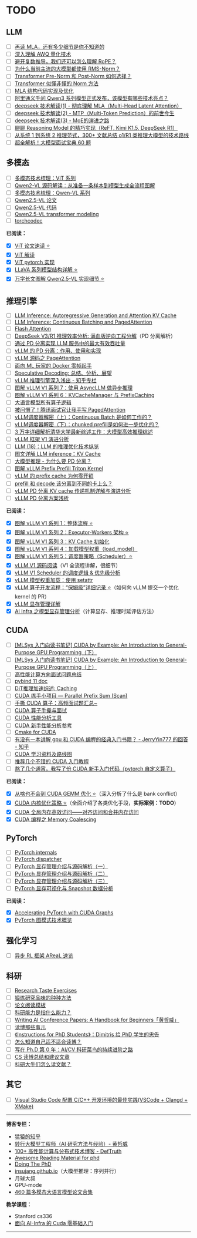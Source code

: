 # TODO

## LLM

- [ ] [再读 MLA，还有多少细节是你不知道的](https://zhuanlan.zhihu.com/p/19585986234?share_code=YaRCFnX257AQ&utm_psn=1931045105759913204)
- [ ] [深入理解 AWQ 量化技术](https://zhuanlan.zhihu.com/p/697761176)
- [ ] [避开复数推导，我们还可以怎么理解 RoPE？](https://zhuanlan.zhihu.com/p/863378538?share_code=kfC2mCzqjeww&utm_psn=1925889251461031860)
- [ ] [为什么当前主流的大模型都使用 RMS-Norm？](https://zhuanlan.zhihu.com/p/12392406696)
- [ ] [Transformer Pre-Norm 和 Post-Norm 如何选择？](https://zhuanlan.zhihu.com/p/12228475399)
- [ ] [Transformer 似懂非懂的 Norm 方法](https://zhuanlan.zhihu.com/p/12113221623)
- [ ] [MLA 结构代码实现及优化](https://www.armcvai.cn/2025-02-10/mla-code.html)
- [ ] [阿里通义千问 Qwen3 系列模型正式发布，该模型有哪些技术亮点？](https://www.zhihu.com/question/1900300358229652607/answer/1900452232018767979)
- [ ] [deepseek 技术解读(1) - 彻底理解 MLA（Multi-Head Latent Attention）](https://zhuanlan.zhihu.com/p/16730036197)
- [ ] [deepseek 技术解读(2) - MTP（Multi-Token Prediction）的前世今生](https://zhuanlan.zhihu.com/p/18056041194)
- [ ] [deepseek 技术解读(3) - MoE的演进之路](https://zhuanlan.zhihu.com/p/18565423596)
- [ ] [聊聊 Reasoning Model 的精巧实现（ReFT, Kimi K1.5, DeepSeek R1）](https://zhuanlan.zhihu.com/p/20356958978)
- [ ] [从系统 1 到系统 2 推理范式，300+ 文献总结 o1/R1 类推理大模型的技术路线](https://zhuanlan.zhihu.com/p/27230460558)
- [ ] [超全解析！大模型面试宝典 60 题](https://mp.weixin.qq.com/s/Q6FPYenia1aHl-8e8Nhx4g)

## 多模态

- [ ] [多模态技术梳理：ViT 系列](https://zhuanlan.zhihu.com/p/26719287825)
- [ ] [Qwen2-VL 源码解读：从准备一条样本到模型生成全流程图解](https://zhuanlan.zhihu.com/p/28205969434)
- [ ] [多模态技术梳理：Qwen-VL 系列](https://zhuanlan.zhihu.com/p/25267823390)
- [ ] [Qwen2.5-VL 论文](https://arxiv.org/abs/2502.13923)
- [ ] [Qwen2.5-VL 代码](https://github.com/QwenLM/Qwen2.5-VL)
- [ ] [Qwen2.5-VL transformer modeling](https://github.com/huggingface/transformers/blob/41925e42135257361b7f02aa20e3bbdab3f7b923/src/transformers/models/qwen2_5_vl/modeling_qwen2_5_vl.py)
- [ ] [torchcodec](https://github.com/pytorch/torchcodec)

**已阅读：**

- [x] [ViT 论文速读 ⭐](https://www.armcvai.cn/2024-09-08/vit-paper.html)
- [x] [ViT 解读](https://datawhalechina.github.io/thorough-pytorch/%E7%AC%AC%E5%8D%81%E7%AB%A0/ViT%E8%A7%A3%E8%AF%BB.html)
- [x] [ViT pytorch 实现](https://github.com/lucidrains/vit-pytorch/blob/main/vit_pytorch/vit.py)
- [x] [LLaVA 系列模型结构详解 ⭐](https://www.armcvai.cn/2024-11-28/llava-structure.html)
- [x] [万字长文图解 Qwen2.5-VL 实现细节 ⭐](https://zhuanlan.zhihu.com/p/1921289925552210138?share_code=oQnxmXt37SUD&utm_psn=1921301797538076351)

## 推理引擎

- [ ] [LLM Inference: Autoregressive Generation and Attention KV Cache](https://insujang.github.io/2024-01-07/llm-inference-autoregressive-generation-and-attention-kv-cache/)
- [ ] [LLM Inference: Continuous Batching and PagedAttention](https://insujang.github.io/2024-01-07/llm-inference-continuous-batching-and-pagedattention/)
- [ ] [Flash Attention](https://insujang.github.io/2024-01-21/flash-attention/#the-top)
- [ ] [DeepSeek V3/R1 推理效率分析: 满血版逆向工程分解](https://mp.weixin.qq.com/s/oa7ZW7qNW-B05K_iF5YNYA)（PD 分离解析）
- [ ] [通过 PD 分离实现 LLM 服务中的最大有效吞吐量](https://mp.weixin.qq.com/s/Zprd13tHXfUVRs21eKtMWQ)
- [ ] [vLLM 的 PD 分离：作用、使用和实现](https://zhuanlan.zhihu.com/p/1929881199985263900?share_code=19q5ciyJnpgSQ&utm_psn=1930968089199088481)
- [ ] [vLLM 源码之 PageAttention](https://zhuanlan.zhihu.com/p/711304830)
- [ ] [面向 ML 玩家的 Docker 零帧起手](https://zhuanlan.zhihu.com/p/1916764175230801287?share_code=FFpFk5rroxTE&utm_psn=1918221276146800528)
- [ ] [Speculative Decoding: 总结、分析、展望](https://zhuanlan.zhihu.com/p/1904881828906668879?share_code=hDIX8nBBfJOQ&utm_psn=1918275277408142518)
- [ ] [vLLM 推理引擎深入浅出 - 知乎专栏](https://www.zhihu.com/column/c_1397348083538153472)
- [ ] [图解 vLLM V1 系列 7：使用 AsyncLLM 做异步推理](https://zhuanlan.zhihu.com/p/1916187125931554299)
- [ ] [图解 vLLM V1 系列 6：KVCacheManager 与 PrefixCaching](https://zhuanlan.zhihu.com/p/1916181593229334390)
- [ ] [大语言模型所有算子逻辑](https://zhuanlan.zhihu.com/p/1909996866432668841?share_code=u4D2wlKwNjAp&utm_psn=1911112698021807580)
- [ ] [被问懵了！腾讯面试官让我手写 PagedAttention](https://zhuanlan.zhihu.com/p/1911455737118457997?share_code=9fRcELOowc4U&utm_psn=1912436101039226918)
- [ ] [vLLM调度器解密（上）：Continuous Batch 是如何工作的？](https://zhuanlan.zhihu.com/p/1117099341?share_code=3OZ9bBQsRAHV&utm_psn=1909578321869637005)
- [ ] [vLLM调度器解密（下）：chunked prefill是如何进一步优化的？](https://zhuanlan.zhihu.com/p/6144374775?share_code=w9CKto9eLSq2&utm_psn=1909578492246466702)
- [ ] [3 万字详细解析清华大学最新综述工作：大模型高效推理综述](https://mp.weixin.qq.com/s/U9ESiWehnoKc9SnDz7DVKg)
- [ ] [vLLM 框架 V1 演进分析](https://zhuanlan.zhihu.com/p/1894423873145004335)
- [ ] [LLM (18)：LLM 的推理优化技术纵览](https://zhuanlan.zhihu.com/p/642412124?utm_psn=1897433318875693188)
- [ ] [图文详解 LLM inference：KV Cache](https://zhuanlan.zhihu.com/p/1893220743053030641?utm_psn=1897576305303721590)
- [ ] [大模型推理 - 为什么要 PD 分离？](https://zhuanlan.zhihu.com/p/1897270081664300462?utm_psn=1897629970966217092)
- [ ] [图解 vLLM Prefix Prefill Triton Kernel](https://zhuanlan.zhihu.com/p/695799736?share_code=Hz1PZDdfXLy7&utm_psn=1900943218725598209)
- [ ] [vLLM 的 prefix cache 为何零开销](https://zhuanlan.zhihu.com/p/1896927732027335111)
- [ ] [prefill 和 decode 该分离到不同的卡上么？](https://zhuanlan.zhihu.com/p/1280567902?share_code=z1ij3mzQpXAE&utm_psn=1902828634068226129)
- [ ] [vLLM PD 分离 KV cache 传递机制详解与演进分析](https://zhuanlan.zhihu.com/p/1906741007606878764?share_code=1m2xkCswqTA9N&utm_psn=1907185030842782292)
- [ ] [vLLM PD 分离方案浅析](https://zhuanlan.zhihu.com/p/1889243870430201414?utm_psn=1889596220076426760)

**已阅读：**

- [x] [图解 vLLM V1 系列 1：整体流程 ⭐](https://zhuanlan.zhihu.com/p/1900126076279160869?share_code=18FtZ4wqQM3hR&utm_psn=1900940137866716878)
- [x] [图解 vLLM V1 系列 2：Executor-Workers 架构 ⭐](https://zhuanlan.zhihu.com/p/1900613601577899465)
- [x] [图解 vLLM V1 系列 3：KV Cache 初始化](https://zhuanlan.zhihu.com/p/1900932850829730567)
- [x] [图解 vLLM V1 系列 4：加载模型权重（load_model）](https://zhuanlan.zhihu.com/p/1908151478557839879?share_code=RlCt8lDNStds&utm_psn=1912310198112059517)
- [x] [图解 vLLM V1 系列 5：调度器策略（Scheduler）⭐](https://zhuanlan.zhihu.com/p/1908153627639551302?share_code=02jBOS1PfJxF&utm_psn=1912310252315079385)
- [x] [vLLM V1 源码阅读](https://zhuanlan.zhihu.com/p/32045324831)（V1 全流程讲解，很细节）
- [x] [vLLM V1 Scheduler 的调度逻辑 & 优先级分析](https://zhuanlan.zhihu.com/p/1900957007575511876?share_code=o9ZDfDnEpemP&utm_psn=1901069245619635086)
- [x] [vLLM 模型权重加载：使用 setattr](https://zhuanlan.zhihu.com/p/714531623?utm_psn=1916989579635975888)
- [x] [vLLM 算子开发流程：“保姆级”详细记录 ⭐](https://zhuanlan.zhihu.com/p/1892966682634473987?share_code=1lbfAKTh5A2Vr&utm_psn=1913354916832997933)（如何向 vLLM 提交一个优化 kernel 的 PR）
- [x] [vLLM 显存管理详解](https://zhuanlan.zhihu.com/p/1916529253169734444?share_code=aePDPg2VonBo&utm_psn=1917144770171606655)
- [x] [AI Infra 之模型显存管理分析](https://mp.weixin.qq.com/s/lNcszOFnGVktBRAAsHDVIA)（计算显存、推理时延评估方法）

## CUDA

- [ ] [[MLSys 入门向读书笔记] CUDA by Example: An Introduction to General-Purpose GPU Programming（下）](https://zhuanlan.zhihu.com/p/718988880)
- [ ] [[MLSys 入门向读书笔记] CUDA by Example: An Introduction to General-Purpose GPU Programming（上）](https://zhuanlan.zhihu.com/p/709427098)
- [ ] [高性能计算方向面试问题总结](https://zhuanlan.zhihu.com/p/721562983)
- [ ] [pybind 11 doc](https://pybind11.readthedocs.io/en/stable/index.html)
- [ ] [DiT推理加速综述: Caching](https://zhuanlan.zhihu.com/p/711223667?share_code=14mIAOoTFRYPB&utm_psn=1923895335429832738)
- [ ] [CUDA 练手小项目 — Parallel Prefix Sum (Scan)](https://zhuanlan.zhihu.com/p/661460705?share_code=pseQOXxySVcl&utm_psn=1902627229709624968)
- [ ] [手撕 CUDA 算子：高频面试题汇总~](https://mp.weixin.qq.com/s/kSiQZGTumV1QkUhjQKB6Qg)
- [ ] [CUDA 算子手撕与面试](https://zhuanlan.zhihu.com/p/12661298743?share_code=19eWXGr1v72R0&utm_psn=1920624157227450744)
- [ ] [CUDA 性能分析工具](https://zhuanlan.zhihu.com/p/1911179137357419017)
- [ ] [CUDA 新手性能分析参考](https://zhuanlan.zhihu.com/p/1911511031525646518)
- [ ] [Cmake for CUDA](https://cliutils.gitlab.io/modern-cmake/chapters/packages/CUDA.html)
- [ ] [有没有一本讲解 gpu 和 CUDA 编程的经典入门书籍？ - JerryYin777 的回答 - 知乎](https://www.zhihu.com/question/26570985/answer/3465784970)
- [ ] [CUDA 学习资料及路线图](https://zhuanlan.zhihu.com/p/273607744)
- [ ] [推荐几个不错的 CUDA 入门教程](https://zhuanlan.zhihu.com/p/346910129?utm_psn=1891290780615820759)
- [ ] [熬了几个通宵，我写了份 CUDA 新手入门代码（pytorch 自定义算子）](https://zhuanlan.zhihu.com/p/360441891?utm_psn=1891290523299472507)

**已阅读：**

- [x] [从啥也不会到 CUDA GEMM 优化 ⭐](https://zhuanlan.zhihu.com/p/703256080)（深入分析了什么是 bank conflict）
- [x] [CUDA 内核优化策略 ⭐](https://www.armcvai.cn/2024-08-25/cuda-kernel.html)（全面介绍了各类优化手段，**实际案例：TODO**）
- [x] [CUDA 全局内存高效访问——对齐访问和合并内存访问](https://zhuanlan.zhihu.com/p/1921229353515189126?share_code=1eLd5u0xlqUqc&utm_psn=1921481712455624310)
- [x] [CUDA 编程之 Memory Coalescing](https://zhuanlan.zhihu.com/p/300785893)

## PyTorch

- [ ] [PyTorch internals](http://blog.ezyang.com/2019/05/pytorch-internals/)
- [ ] [PyTorch dispatcher](http://blog.ezyang.com/2020/09/lets-talk-about-the-pytorch-dispatcher/)
- [ ] [PyTorch 显存管理介绍与源码解析（一）](https://zhuanlan.zhihu.com/p/680769942)
- [ ] [PyTorch 显存管理介绍与源码解析（二）](https://zhuanlan.zhihu.com/p/681651660)
- [ ] [PyTorch 显存管理介绍与源码解析（三）](https://zhuanlan.zhihu.com/p/692614846)
- [ ] [PyTorch 显存可视化与 Snapshot 数据分析](https://zhuanlan.zhihu.com/p/677203832)

**已阅读：**

- [x] [Accelerating PyTorch with CUDA Graphs](https://pytorch.org/blog/accelerating-pytorch-with-cuda-graphs/)
- [x] [PyTorch 图模式技术概览](https://zhuanlan.zhihu.com/p/1921889729026172253)

## 强化学习

- [ ] [异步 RL 框架 AReaL 速览](https://zhuanlan.zhihu.com/p/1916441720817714438)

## 科研

- [ ] [Research Taste Exercises](https://colah.github.io/notes/taste/)
- [ ] [锻炼研究品味的种种方法](https://zhuanlan.zhihu.com/p/1904764443784647788)
- [ ] [论文阅读模板](https://wentao.site/flash_attention_v3_summary/)
- [ ] [科研能力是指什么能力？](https://www.zhihu.com/question/60042037/answer/3601970421)
- [ ] [Writing AI Conference Papers: A Handbook for Beginners「黄哲威」](https://github.com/hzwer/WritingAIPaper)
- [ ] [读博那些事儿](https://zhuanlan.zhihu.com/p/82579410?share_code=1mKWQMYAGFAZ6&utm_psn=1922088666123198736)
- [ ] [《Instructions for PhD Students》：Dimitris 给 PhD 学生的忠告](https://zhuanlan.zhihu.com/p/400248999?share_code=1a4eZuv2CLy0K&utm_psn=1920625675238372098)
- [ ] [怎么知道自己适不适合读博？](https://www.zhihu.com/question/13724964306?share_code=1ocLZTWwEgGkz&utm_psn=1920484065313821698)
- [ ] [写在 Ph.D 第 0 年：AI/CV 科研菜鸟的持续进阶之路](https://zhuanlan.zhihu.com/p/960781637?share_code=13GKbPaHvl60E&utm_psn=1904443459802206715)
- [ ] [CS 读博总结和建议文章](https://zhuanlan.zhihu.com/p/347223193)
- [ ] [科研大牛们怎么读文献？](https://www.zhihu.com/question/21278186/answer/1269255636)

## 其它

- [ ] [Visual Studio Code 配置 C/C++ 开发环境的最佳实践(VSCode + Clangd + XMake)](https://zhuanlan.zhihu.com/p/398790625)

---

**博客专栏：**

- [猛猿的知乎](https://zhuanlan.zhihu.com/p/654910335)
- [转行大模型工程师（AI 研究方法与经验）- 黄哲威](https://zhuanlan.zhihu.com/p/1916911329987503232?share_code=vlp9og7xKQt&utm_psn=1922571024798552459)
- [100+ 高性能计算与分布式技术博客 - DefTruth](https://github.com/xlite-dev/LeetCUDA?tab=readme-ov-file#-100-%E9%AB%98%E6%80%A7%E8%83%BD%E8%AE%A1%E7%AE%97%E4%B8%8E%E5%88%86%E5%B8%83%E5%BC%8F-%E6%8A%80%E6%9C%AF%E5%8D%9A%E5%AE%A2)
- [Awesome Reading Material for phd](https://galeselee.gitbook.io/awesome-papers/awesome_reading_material)
- [Doing The PhD](https://github.com/shengyp/doing_the_PhD)
- [insujang.github.io](https://insujang.github.io/posts/)（大模型推理：序列并行）
- 月球大叔
- GPU-mode
- [460 篇多模态大语言模型论文合集](https://rcncqctdyl3f.feishu.cn/docx/QyFZd3ig3oiCPgxAvXhc1xPYnch)

**教学课程：**

- Stanford cs336
- [面向 AI-Infra 的 Cuda 零基础入门](https://tvle9mq8jh.feishu.cn/docx/BnqMdyaJ9oyXb1xwktgc7esMn4c)

---
